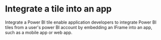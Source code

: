 # Integrate a tile into an app
Integrate a Power BI tile enable application developers to integrate Power BI tiles from a user's power BI account by embedding an IFrame into an app, such as a mobile app or web app. 

